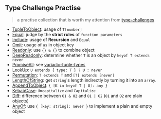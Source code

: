 ## Type Challenge Practise

> a practise collection that is worth my attention from [type-challenges](https://github.com/type-challenges/type-challenges)

- [TupleToObject](tuple-to-object.ts): usage of `T[number]`
- [Equal](euqal.ts): judge by the **strict rules** of `function parameters`
- [Include](include.ts): usage of **Recursion** and `Equal`
- [Omit](omit.ts): usage of `as` in object key
- [Readonly](readonly.ts): use `{} & {}` to combine object
- [DeepReadonly](deep-readonly.ts): determine whether `T` is an object by `keyof T extends never`
- [PromiseAll](promise-all.ts): see [variadic-tuple-types](https://www.typescriptlang.org/docs/handbook/release-notes/typescript-4-0.html#variadic-tuple-types)
- [LookUp](look-up.ts): `U extends { type: T } ? U : never`
- [Permutation](permutation.ts): `T extends T` and `[T] extends [never]`
- [LengthOfString](length-of-string.ts): get `string`'s length indirectly by turning it into an `array`.
- [AppendToObject](append-to-object.ts): `{ [K in keyof T | U]: any }`
- [KebabCase](kebab-case.ts): `Uncapitalize` and `Capitalize`
- [Diff](diff.ts): difference between `O1 & O2` and `O1 | O2` (`O1` and `O2` are plain objects)
- [AnyOf](anyof.ts): use `{ [key: string]: never }` to implement a plain and empty object